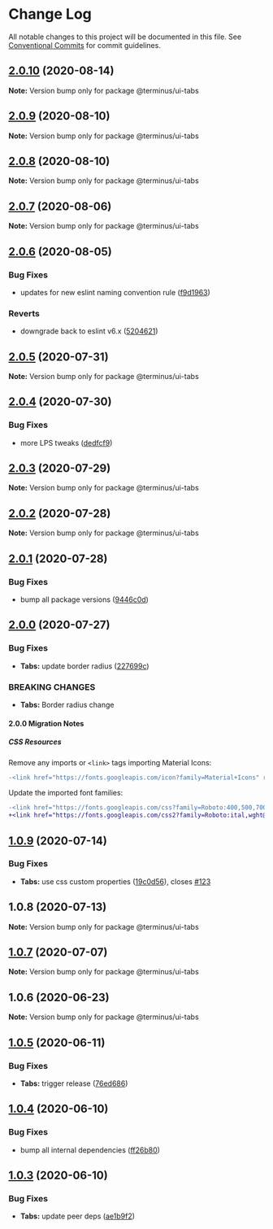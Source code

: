 # Change Log

All notable changes to this project will be documented in this file.
See [Conventional Commits](https://conventionalcommits.org) for commit guidelines.

## [2.0.10](https://github.com/GetTerminus/terminus-oss/compare/@terminus/ui-tabs@2.0.9...@terminus/ui-tabs@2.0.10) (2020-08-14)

**Note:** Version bump only for package @terminus/ui-tabs





## [2.0.9](https://github.com/GetTerminus/terminus-oss/compare/@terminus/ui-tabs@2.0.8...@terminus/ui-tabs@2.0.9) (2020-08-10)

**Note:** Version bump only for package @terminus/ui-tabs

## [2.0.8](https://github.com/GetTerminus/terminus-oss/compare/@terminus/ui-tabs@2.0.7...@terminus/ui-tabs@2.0.8) (2020-08-10)

**Note:** Version bump only for package @terminus/ui-tabs

## [2.0.7](https://github.com/GetTerminus/terminus-oss/compare/@terminus/ui-tabs@2.0.6...@terminus/ui-tabs@2.0.7) (2020-08-06)

**Note:** Version bump only for package @terminus/ui-tabs

## [2.0.6](https://github.com/GetTerminus/terminus-oss/compare/@terminus/ui-tabs@2.0.5...@terminus/ui-tabs@2.0.6) (2020-08-05)

### Bug Fixes

* updates for new eslint naming convention rule ([f9d1963](https://github.com/GetTerminus/terminus-oss/commit/f9d1963184a2e483274b629e6bb6504e21baa743))

### Reverts

* downgrade back to eslint v6.x ([5204621](https://github.com/GetTerminus/terminus-oss/commit/5204621a0c0aef6d7892222f190f07a620497d73))

## [2.0.5](https://github.com/GetTerminus/terminus-oss/compare/@terminus/ui-tabs@2.0.4...@terminus/ui-tabs@2.0.5) (2020-07-31)

**Note:** Version bump only for package @terminus/ui-tabs

## [2.0.4](https://github.com/GetTerminus/terminus-oss/compare/@terminus/ui-tabs@2.0.3...@terminus/ui-tabs@2.0.4) (2020-07-30)

### Bug Fixes

* more LPS tweaks ([dedfcf9](https://github.com/GetTerminus/terminus-oss/commit/dedfcf947e3bcd33041b388ccab9bcc5bf273f51))

## [2.0.3](https://github.com/GetTerminus/terminus-oss/compare/@terminus/ui-tabs@2.0.2...@terminus/ui-tabs@2.0.3) (2020-07-29)

**Note:** Version bump only for package @terminus/ui-tabs

## [2.0.2](https://github.com/GetTerminus/terminus-oss/compare/@terminus/ui-tabs@2.0.1...@terminus/ui-tabs@2.0.2) (2020-07-28)

**Note:** Version bump only for package @terminus/ui-tabs

## [2.0.1](https://github.com/GetTerminus/terminus-oss/compare/@terminus/ui-tabs@2.0.0...@terminus/ui-tabs@2.0.1) (2020-07-28)

### Bug Fixes

* bump all package versions ([9446c0d](https://github.com/GetTerminus/terminus-oss/commit/9446c0d5cde3bd693cfba7cabbfd2db443a47b00))

## [2.0.0](https://github.com/GetTerminus/terminus-oss/compare/@terminus/ui-tabs@1.0.9...@terminus/ui-tabs@2.0.0) (2020-07-27)

### Bug Fixes

* **Tabs:** update border radius ([227699c](https://github.com/GetTerminus/terminus-oss/commit/227699c01c3a614571d491695ded27c9fabf9520))

### BREAKING CHANGES

* **Tabs:** Border radius change

#### 2.0.0 Migration Notes

##### CSS Resources

Remove any imports or `<link>` tags importing Material Icons:

```diff
-<link href="https://fonts.googleapis.com/icon?family=Material+Icons" rel="stylesheet">
```

Update the imported font families:

```diff
-<link href="https://fonts.googleapis.com/css?family=Roboto:400,500,700" rel="stylesheet">
+<link href="https://fonts.googleapis.com/css2?family=Roboto:ital,wght@0,400;0,500;0,700;1,400&display=swap" rel="stylesheet">
```

## [1.0.9](https://github.com/GetTerminus/terminus-oss/compare/@terminus/ui-tabs@1.0.8...@terminus/ui-tabs@1.0.9) (2020-07-14)

### Bug Fixes

* **Tabs:** use css custom properties ([19c0d56](https://github.com/GetTerminus/terminus-oss/commit/19c0d5671678e446b550ff6d2617d1957dab451b)), closes [#123](https://github.com/GetTerminus/terminus-oss/issues/123)

## 1.0.8 (2020-07-13)

**Note:** Version bump only for package @terminus/ui-tabs

## [1.0.7](https://github.com/GetTerminus/terminus-oss/compare/@terminus/ui-tabs@1.0.6...@terminus/ui-tabs@1.0.7) (2020-07-07)

**Note:** Version bump only for package @terminus/ui-tabs

## 1.0.6 (2020-06-23)

**Note:** Version bump only for package @terminus/ui-tabs

## [1.0.5](https://github.com/GetTerminus/terminus-oss/compare/@terminus/ui-tabs@1.0.4...@terminus/ui-tabs@1.0.5) (2020-06-11)

### Bug Fixes

* **Tabs:** trigger release ([76ed686](https://github.com/GetTerminus/terminus-oss/commit/76ed68633fb409ebe169f20a3f320dd3bd56bec1))

## [1.0.4](https://github.com/GetTerminus/terminus-oss/compare/@terminus/ui-tabs@1.0.3...@terminus/ui-tabs@1.0.4) (2020-06-10)

### Bug Fixes

* bump all internal dependencies ([ff26b80](https://github.com/GetTerminus/terminus-oss/commit/ff26b806bb599401f006996be5b567a378e68ef3))

## [1.0.3](https://github.com/GetTerminus/terminus-oss/compare/@terminus/ui-tabs@1.0.2...@terminus/ui-tabs@1.0.3) (2020-06-10)

### Bug Fixes

* **Tabs:** update peer deps ([ae1b9f2](https://github.com/GetTerminus/terminus-oss/commit/ae1b9f2a68fe8f4410da297069c466208b32efd1))
